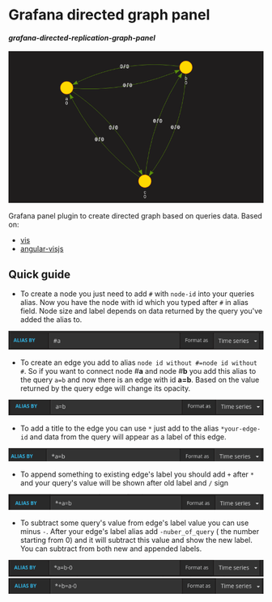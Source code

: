 # Grafana directed graph panel
#### _grafana-directed-replication-graph-panel_
![alt text](src/images/demo.png "Demo")
  

  Grafana panel plugin to create directed graph based on queries data.
Based on:
+ [vis](http://visjs.org/) 
+ [angular-visjs](https://github.com/visjs/angular-visjs)
## Quick guide 
- To create a node you just need to add `#` with `node-id` into your queries alias.
Now you have the node with id which you typed after `#` in alias field. 
Node size and label depends on data returned by the query you've added the alias to.

![alt text](src/images/node.png "Node")
- To create an edge you add to alias `node id without #=node id without #`. 
So if you want to connect node _#_**a** and node _#_**b** you add this alias to the query `a=b` and now there is an edge with id **a=b**. 
Based on the value returned by the query edge will change its opacity.
    
![alt text](src/images/edge.png "Edge")
- To add a title to the edge you can use `*` just add to the alias `*your-edge-id` and data from the query will appear as a label of this edge.
    
![alt text](src/images/edge_label.png "Egde's label")
- To append something to existing edge's label you should add `+` after `*` and your query's value will be shown after old label and `/` sign
    
![alt text](src/images/edge_append_label.png "Append egde's label")

- To subtract some query's value from edge's label value you can use minus `-`. After your edge's label alias add `-nuber_of_query` ( the number starting from 0) and it will subtract this value and show the new label. You can subtract from both new and appended labels.

![alt text](src/images/edge_subtract_label2.png "Subtract egde's label")
![alt text](src/images/edge_subtract_label1.png "Subtract egde's label")
